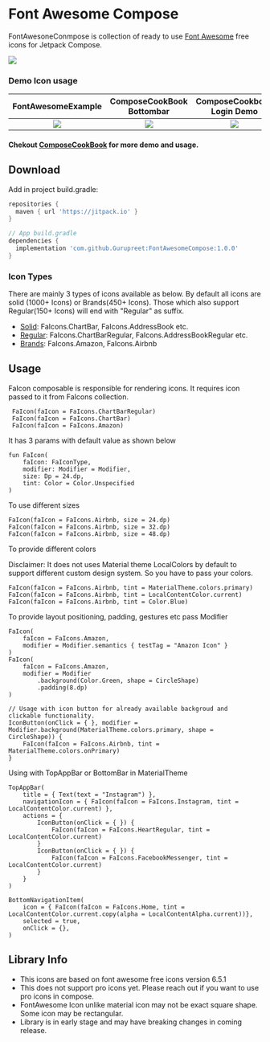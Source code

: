 # Font Awesome Compose 


FontAwesoneConmpose is collection of ready to use [Font Awesome](https://fontawesome.com/icons) free icons for Jetpack Compose.

[![](https://jitpack.io/v/Gurupreet/FontAwesomeCompose.svg)](https://jitpack.io/#Gurupreet/FontAwesomeCompose)

### Demo Icon usage
|                                            FontAwesomeExample                                             |                                         ComposeCookBook Bottombar                                         |                                        ComposeCookbook Login Demo                                         |
|:---------------------------------------------------------------------------------------------------------:|:---------------------------------------------------------------------------------------------------------:|:---------------------------------------------------------------------------------------------------------:|
| ![](https://user-images.githubusercontent.com/4903762/111063475-a119c880-84e9-11eb-887d-8984e454f401.jpg) | ![](https://user-images.githubusercontent.com/4903762/111063452-7af42880-84e9-11eb-8f9d-26bcd29cbd9d.jpg) | ![](https://user-images.githubusercontent.com/4903762/111063454-7d568280-84e9-11eb-896e-820717902aa0.jpg) |

#### Chekout [ComposeCookBook](https://github.com/Gurupreet/ComposeCookBook) for more demo and usage.


Download
--------
Add in project build.gradle:

```gradle
repositories {
  maven { url 'https://jitpack.io' }
}

// App build.gradle
dependencies {
  implementation 'com.github.Gurupreet:FontAwesomeCompose:1.0.0'
}
```

### Icon Types

There are mainly 3 types of icons available as below. 
By default all icons are solid (1000+ Icons) or Brands(450+ Icons). Those which also support Regular(150+ Icons) will end with "Regular" as suffix.
  * [Solid](https://fontawesome.com/icons?d=gallery&p=2&s=solid&m=free): 
    FaIcons.ChartBar, FaIcons.AddressBook etc.
  * [Regular](https://fontawesome.com/icons?d=gallery&p=2&s=regular&m=free): 
    FaIcons.ChartBarRegular, FaIcons.AddressBookRegular etc.
  * [Brands](https://fontawesome.com/icons?d=gallery&p=2&s=brands&m=free): 
    FaIcons.Amazon, FaIcons.Airbnb
 
## Usage 
FaIcon composable is responsible for rendering icons. It requires icon passed to it from FaIcons collection.
```
 FaIcon(faIcon = FaIcons.ChartBarRegular)
 FaIcon(faIcon = FaIcons.ChartBar)
 FaIcon(faIcon = FaIcons.Amazon)
```

It has 3 params with default value as shown below 
```
fun FaIcon(
    faIcon: FaIconType,
    modifier: Modifier = Modifier,
    size: Dp = 24.dp,
    tint: Color = Color.Unspecified
) 
```

To use different sizes
```
FaIcon(faIcon = FaIcons.Airbnb, size = 24.dp)
FaIcon(faIcon = FaIcons.Airbnb, size = 32.dp)
FaIcon(faIcon = FaIcons.Airbnb, size = 48.dp)
```

To provide different colors

Disclaimer: It does not uses Material theme LocalColors by default to support different custom design system.
So you have to pass your colors.
```
FaIcon(faIcon = FaIcons.Airbnb, tint = MaterialTheme.colors.primary)
FaIcon(faIcon = FaIcons.Airbnb, tint = LocalContentColor.current)
FaIcon(faIcon = FaIcons.Airbnb, tint = Color.Blue)
```

To provide layout positioning, padding, gestures etc pass Modifier
```
FaIcon(
    faIcon = FaIcons.Amazon,
    modifier = Modifier.semantics { testTag = "Amazon Icon" }
)
FaIcon(
    faIcon = FaIcons.Amazon,
    modifier = Modifier
        .background(Color.Green, shape = CircleShape)
        .padding(8.dp)
)

// Usage with icon button for already available backgroud and clickable functionality. 
IconButton(onClick = { }, modifier = Modifier.background(MaterialTheme.colors.primary, shape = CircleShape)) {
    FaIcon(faIcon = FaIcons.Airbnb, tint = MaterialTheme.colors.onPrimary)
}
```

Using with TopAppBar or BottomBar in MaterialTheme
```
TopAppBar(
    title = { Text(text = "Instagram") },
    navigationIcon = { FaIcon(faIcon = FaIcons.Instagram, tint = LocalContentColor.current) },
    actions = {
        IconButton(onClick = { }) {
            FaIcon(faIcon = FaIcons.HeartRegular, tint = LocalContentColor.current)
        }
        IconButton(onClick = { }) {
            FaIcon(faIcon = FaIcons.FacebookMessenger, tint = LocalContentColor.current)
        }
    }
)

BottomNavigationItem(
    icon = { FaIcon(faIcon = FaIcons.Home, tint = LocalContentColor.current.copy(alpha = LocalContentAlpha.current))},
    selected = true,
    onClick = {},
)
```

## Library Info
* This icons are based on font awesome free icons version 6.5.1
* This does not support pro icons yet. Please reach out if you want to use pro icons in compose.
* FontAwesome Icon unlike material icon may not be exact square shape. Some icon may be rectangular.
* Library is in early stage and may have breaking changes in coming release.

